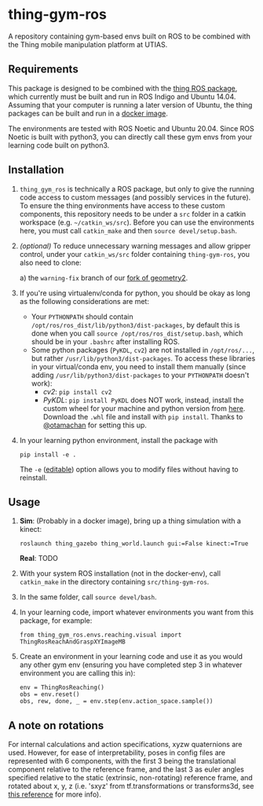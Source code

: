 # thing-gym-ros
A repository containing gym-based envs built on ROS to be combined with the Thing mobile manipulation platform at UTIAS. 

## Requirements
This package is designed to be combined with the [thing ROS package](https://github.com/utiasSTARS/thing), which currently must be built and run in ROS Indigo and Ubuntu 14.04. Assuming that your computer is running a later version of Ubuntu, the thing packages can be built and run in a [docker image](https://github.com/trevorablett/rosdocked-thing/tree/nvidia-fixes).

The environments are tested with ROS Noetic and Ubuntu 20.04. Since ROS Noetic is built with python3, you can directly call these gym envs from your learning code built on python3.

## Installation
1. `thing_gym_ros` is technically a ROS package, but only to give the running code access to custom messages (and possibly services in the future). To ensure the thing environments have access to these custom components, this repository needs to be under a `src` folder in a catkin workspace (e.g. `~/catkin_ws/src`). Before you can use the environments here, you must call `catkin_make` and then `source devel/setup.bash`.

2. *(optional)* To reduce unnecessary warning messages and allow gripper control, under your `catkin_ws/src` folder containing `thing-gym-ros`, you also need to clone:

    a) the `warning-fix` branch of our [fork of geometry2](https://github.com/trevorablett/geometry2/tree/warning-fix).

2. If you're using virtualenv/conda for python, you should be okay as long as the following considerations are met:
    - Your `PYTHONPATH` should contain `/opt/ros/ros_dist/lib/python3/dist-packages`, by default this is done when you call `source /opt/ros/ros_dist/setup.bash`, which should be in your `.bashrc` after installing ROS.
    - Some python packages (`PyKDL`, `cv2`) are not installed in `/opt/ros/...`, but rather `/usr/lib/python3/dist-packages`. To access these libraries in your virtual/conda env, you need to install them manually (since adding `/usr/lib/python3/dist-packages` to your `PYTHONPATH` doesn't work):
        - *cv2*: `pip install cv2`
        - *PyKDL*: `pip install PyKDL` does NOT work, instead, install the custom wheel for your machine and python version from [here](https://rospypi.github.io/simple/pykdl/). Download the `.whl` file and install with `pip install`. Thanks to [@otamachan](https://github.com/otamachan) for setting this up.

3. In your learning python environment, install the package with
    ```
    pip install -e .
    ```
    The `-e` ([editable](https://pip.pypa.io/en/stable/reference/pip_install/#editable-installs)) option allows you to modify files without having to reinstall.

## Usage

1. **Sim**: (Probably in a docker image), bring up a thing simulation with a kinect:
    ```
    roslaunch thing_gazebo thing_world.launch gui:=False kinect:=True
    ```
   **Real**: TODO

2. With your system ROS installation (not in the docker-env), call `catkin_make` in the directory containing `src/thing-gym-ros`.

3. In the same folder, call `source devel/bash`.

4. In your learning code, import whatever environments you want from this package, for example:
    ```
    from thing_gym_ros.envs.reaching.visual import ThingRosReachAndGraspXYImageMB
    ```
  
5. Create an environment in your learning code and use it as you would any other gym env (ensuring you have completed step 3 in whatever environment you are calling this in):
    ```
    env = ThingRosReaching()
    obs = env.reset()
    obs, rew, done, _ = env.step(env.action_space.sample())
    ```
## A note on rotations
For internal calculations and action specifications, xyzw quaternions are used. However, for ease of interpretability, poses in config files are represented with 6 components, with the first 3 being the translational component relative to the reference frame, and the last 3 as euler angles specified relative to the static (extrinsic, non-rotating) reference frame, and rotated about x, y, z (i.e. 'sxyz' from tf.transformations or transforms3d, see [this reference](https://matthew-brett.github.io/transforms3d/reference/transforms3d.euler.html#specifying-angle-conventions) for more info).
